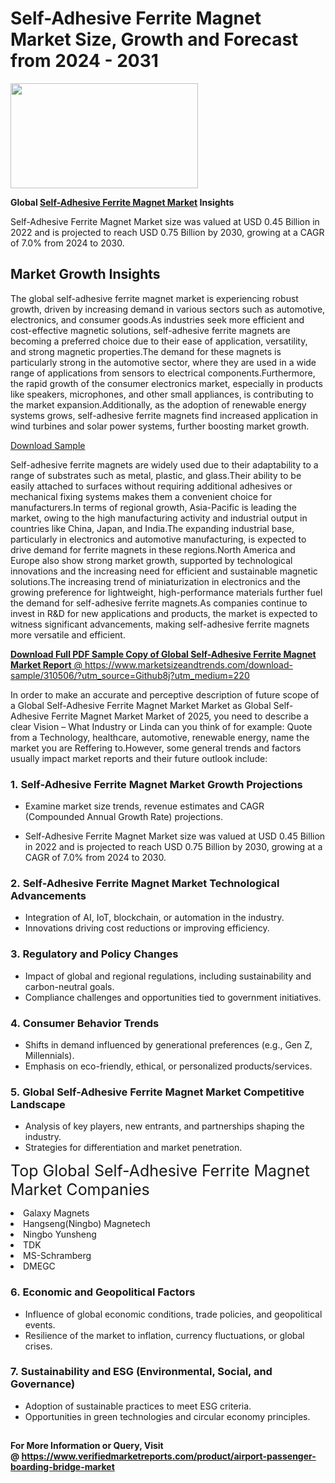 <H1>Self-Adhesive Ferrite Magnet Market Size, Growth and Forecast from 2024 - 2031</H1><img class="aligncenter size-medium wp-image-584254" src="https://thirdeyenews.in/wp-content/uploads/2024/09/Global-Market-Research-300x168.jpeg" alt="" width="300" height="168" /><p><strong>Global&nbsp;<a href="https://www.marketsizeandtrends.com/download-sample/310506/?utm_source=Github8j?utm_medium=220">Self-Adhesive Ferrite Magnet Market</a> Insights</strong></p><p>Self-Adhesive Ferrite Magnet Market size was valued at USD 0.45 Billion in 2022 and is projected to reach USD 0.75 Billion by 2030, growing at a CAGR of 7.0% from 2024 to 2030.</p><p><h2>Market Growth Insights</h2> <p>The global self-adhesive ferrite magnet market is experiencing robust growth, driven by increasing demand in various sectors such as automotive, electronics, and consumer goods.As industries seek more efficient and cost-effective magnetic solutions, self-adhesive ferrite magnets are becoming a preferred choice due to their ease of application, versatility, and strong magnetic properties.The demand for these magnets is particularly strong in the automotive sector, where they are used in a wide range of applications from sensors to electrical components.Furthermore, the rapid growth of the consumer electronics market, especially in products like speakers, microphones, and other small appliances, is contributing to the market expansion.Additionally, as the adoption of renewable energy systems grows, self-adhesive ferrite magnets find increased application in wind turbines and solar power systems, further boosting market growth.</p> <p><a href="#">Download Sample</a></p> <p>Self-adhesive ferrite magnets are widely used due to their adaptability to a range of substrates such as metal, plastic, and glass.Their ability to be easily attached to surfaces without requiring additional adhesives or mechanical fixing systems makes them a convenient choice for manufacturers.In terms of regional growth, Asia-Pacific is leading the market, owing to the high manufacturing activity and industrial output in countries like China, Japan, and India.The expanding industrial base, particularly in electronics and automotive manufacturing, is expected to drive demand for ferrite magnets in these regions.North America and Europe also show strong market growth, supported by technological innovations and the increasing need for efficient and sustainable magnetic solutions.The increasing trend of miniaturization in electronics and the growing preference for lightweight, high-performance materials further fuel the demand for self-adhesive ferrite magnets.As companies continue to invest in R&D for new applications and products, the market is expected to witness significant advancements, making self-adhesive ferrite magnets more versatile and efficient.<p><a href="#"></p><p><span class=""><strong>Download Full PDF Sample Copy of Global Self-Adhesive Ferrite Magnet Market Report</strong> @ <a href="https://www.marketsizeandtrends.com/download-sample/310506/?utm_source=Github8j?utm_medium=220" target="_blank">https://www.marketsizeandtrends.com/download-sample/310506/?utm_source=Github8j?utm_medium=220</a></span></p><p>In order to make an accurate and perceptive description of future scope of a Global&nbsp;Self-Adhesive Ferrite Magnet Market Market as Global&nbsp;Self-Adhesive Ferrite Magnet Market Market of 2025, you need to describe a clear Vision &ndash; What Industry or Linda can you think of for example: Quote from a Technology, healthcare, automotive, renewable energy, name the market you are Reffering to.However, some general trends and factors usually impact market reports and their future outlook include:</p><h3>1.&nbsp;<strong>Self-Adhesive Ferrite Magnet Market Growth Projections</strong></h3><ul><li>Examine market size trends, revenue estimates and CAGR (Compounded Annual Growth Rate) projections.</li><li><p>Self-Adhesive Ferrite Magnet Market size was valued at USD 0.45 Billion in 2022 and is projected to reach USD 0.75 Billion by 2030, growing at a CAGR of 7.0% from 2024 to 2030.</p></li></ul><h3>2.&nbsp;<strong>Self-Adhesive Ferrite Magnet Market Technological Advancements</strong></h3><ul><li>Integration of AI, IoT, blockchain, or automation in the industry.</li><li>Innovations driving cost reductions or improving efficiency.</li></ul><h3>3.&nbsp;<strong>Regulatory and Policy Changes</strong></h3><ul><li>Impact of global and regional regulations, including sustainability and carbon-neutral goals.</li><li>Compliance challenges and opportunities tied to government initiatives.</li></ul><h3>4.&nbsp;<strong>Consumer Behavior Trends</strong></h3><ul><li>Shifts in demand influenced by generational preferences (e.g., Gen Z, Millennials).</li><li>Emphasis on eco-friendly, ethical, or personalized products/services.</li></ul><h3>5.&nbsp;<strong>Global Self-Adhesive Ferrite Magnet Market Competitive Landscape</strong></h3><ul><li>Analysis of key players, new entrants, and partnerships shaping the industry.</li><li>Strategies for differentiation and market penetration.</li></ul><p data-pm-slice="1 1 []"><span style="color: inherit; font-family: inherit; font-size: 25px;">Top Global Self-Adhesive Ferrite Magnet Market Companies</span></p><div class="" data-test-id=""><p><li>Galaxy Magnets</li><li> Hangseng(Ningbo) Magnetech</li><li> Ningbo Yunsheng</li><li> TDK</li><li> MS-Schramberg</li><li> DMEGC</li></p></div><h3>6.&nbsp;<strong>Economic and Geopolitical Factors</strong></h3><ul><li>Influence of global economic conditions, trade policies, and geopolitical events.</li><li>Resilience of the market to inflation, currency fluctuations, or global crises.</li></ul><h3>7.&nbsp;<strong>Sustainability and ESG (Environmental, Social, and Governance)</strong></h3><ul><li>Adoption of sustainable practices to meet ESG criteria.</li><li>Opportunities in green technologies and circular economy principles.</li></ul><h2><strong style="font-size: 14px;">For More Information or Query, Visit @&nbsp;</strong><a style="background-color: #ffffff; font-size: 14px;" href="https://www.marketsizeandtrends.com/report/self-adhesive-ferrite-magnet-market/" target="_blank">https://www.verifiedmarketreports.com/product/airport-passenger-boarding-bridge-market</a></h2>